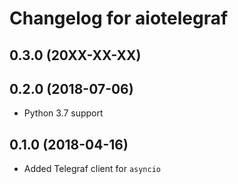 # Changelog for aiotelegraf

## 0.3.0 (20XX-XX-XX)

## 0.2.0 (2018-07-06)

- Python 3.7 support

## 0.1.0 (2018-04-16)

- Added Telegraf client for `asyncio`
